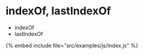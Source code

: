 # indexOf, lastIndexOf

* indexOf
* lastIndexOf

{% embed include file="src/examples/js/index.js" %}


